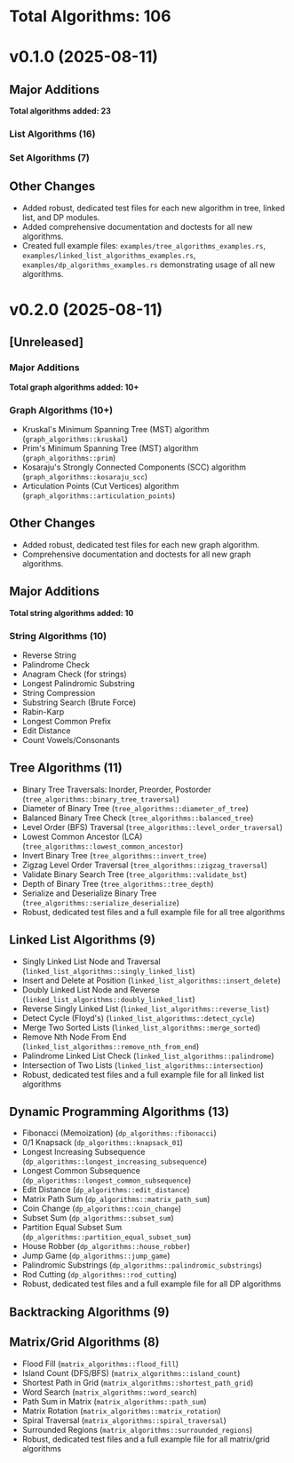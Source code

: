 # Total Algorithms: 106

# v0.1.0 (2025-08-11)

## Major Additions

**Total algorithms added: 23**

### List Algorithms (16)

### Set Algorithms (7)

## Other Changes
- Added robust, dedicated test files for each new algorithm in tree, linked list, and DP modules.
- Added comprehensive documentation and doctests for all new algorithms.
- Created full example files: `examples/tree_algorithms_examples.rs`, `examples/linked_list_algorithms_examples.rs`, `examples/dp_algorithms_examples.rs` demonstrating usage of all new algorithms.

# v0.2.0 (2025-08-11)

## [Unreleased]

### Major Additions

**Total graph algorithms added: 10+**

### Graph Algorithms (10+)
- Kruskal's Minimum Spanning Tree (MST) algorithm (`graph_algorithms::kruskal`)
- Prim's Minimum Spanning Tree (MST) algorithm (`graph_algorithms::prim`)
- Kosaraju's Strongly Connected Components (SCC) algorithm (`graph_algorithms::kosaraju_scc`)
- Articulation Points (Cut Vertices) algorithm (`graph_algorithms::articulation_points`)

## Other Changes
- Added robust, dedicated test files for each new graph algorithm.
- Comprehensive documentation and doctests for all new graph algorithms.

## Major Additions

**Total string algorithms added: 10**

### String Algorithms (10)
- Reverse String
- Palindrome Check
- Anagram Check (for strings)
- Longest Palindromic Substring
- String Compression
- Substring Search (Brute Force)
- Rabin-Karp
- Longest Common Prefix
- Edit Distance
- Count Vowels/Consonants

## Tree Algorithms (11)
- Binary Tree Traversals: Inorder, Preorder, Postorder (`tree_algorithms::binary_tree_traversal`)
- Diameter of Binary Tree (`tree_algorithms::diameter_of_tree`)
- Balanced Binary Tree Check (`tree_algorithms::balanced_tree`)
- Level Order (BFS) Traversal (`tree_algorithms::level_order_traversal`)
- Lowest Common Ancestor (LCA) (`tree_algorithms::lowest_common_ancestor`)
- Invert Binary Tree (`tree_algorithms::invert_tree`)
- Zigzag Level Order Traversal (`tree_algorithms::zigzag_traversal`)
- Validate Binary Search Tree (`tree_algorithms::validate_bst`)
- Depth of Binary Tree (`tree_algorithms::tree_depth`)
- Serialize and Deserialize Binary Tree (`tree_algorithms::serialize_deserialize`)
- Robust, dedicated test files and a full example file for all tree algorithms

## Linked List Algorithms (9)
- Singly Linked List Node and Traversal (`linked_list_algorithms::singly_linked_list`)
- Insert and Delete at Position (`linked_list_algorithms::insert_delete`)
- Doubly Linked List Node and Reverse (`linked_list_algorithms::doubly_linked_list`)
- Reverse Singly Linked List (`linked_list_algorithms::reverse_list`)
- Detect Cycle (Floyd's) (`linked_list_algorithms::detect_cycle`)
- Merge Two Sorted Lists (`linked_list_algorithms::merge_sorted`)
- Remove Nth Node From End (`linked_list_algorithms::remove_nth_from_end`)
- Palindrome Linked List Check (`linked_list_algorithms::palindrome`)
- Intersection of Two Lists (`linked_list_algorithms::intersection`)
- Robust, dedicated test files and a full example file for all linked list algorithms

## Dynamic Programming Algorithms (13)
- Fibonacci (Memoization) (`dp_algorithms::fibonacci`)
- 0/1 Knapsack (`dp_algorithms::knapsack_01`)
- Longest Increasing Subsequence (`dp_algorithms::longest_increasing_subsequence`)
- Longest Common Subsequence (`dp_algorithms::longest_common_subsequence`)
- Edit Distance (`dp_algorithms::edit_distance`)
- Matrix Path Sum (`dp_algorithms::matrix_path_sum`)
- Coin Change (`dp_algorithms::coin_change`)
- Subset Sum (`dp_algorithms::subset_sum`)
- Partition Equal Subset Sum (`dp_algorithms::partition_equal_subset_sum`)
- House Robber (`dp_algorithms::house_robber`)
- Jump Game (`dp_algorithms::jump_game`)
- Palindromic Substrings (`dp_algorithms::palindromic_substrings`)
- Rod Cutting (`dp_algorithms::rod_cutting`)
- Robust, dedicated test files and a full example file for all DP algorithms

## Backtracking Algorithms (9)

## Matrix/Grid Algorithms (8)
- Flood Fill (`matrix_algorithms::flood_fill`)
- Island Count (DFS/BFS) (`matrix_algorithms::island_count`)
- Shortest Path in Grid (`matrix_algorithms::shortest_path_grid`)
- Word Search (`matrix_algorithms::word_search`)
- Path Sum in Matrix (`matrix_algorithms::path_sum`)
- Matrix Rotation (`matrix_algorithms::matrix_rotation`)
- Spiral Traversal (`matrix_algorithms::spiral_traversal`)
- Surrounded Regions (`matrix_algorithms::surrounded_regions`)
- Robust, dedicated test files and a full example file for all matrix/grid algorithms
